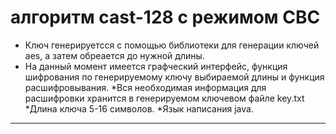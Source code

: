 # алгоритм cast-128 с режимом CBC
* Ключ генерируетсся с помощью библиотеки для генерации ключей aes, а затем обреается до нужной длины.
* На данный момент имеется графческий интерфейс, функция шифрования по генерируемому ключу выбираемой длины и функция расшифровывания.
*Вся необходимая информация для расшифровки хранится в генерируемом ключевом файле key.txt
*Длина ключа 5-16 символов.
*Язык написания java.
***
